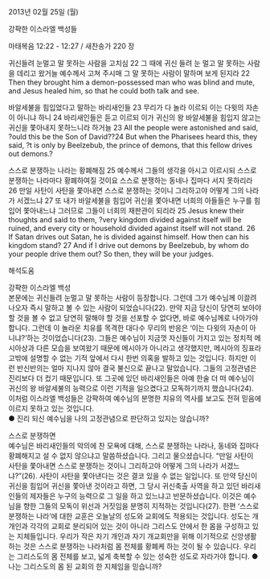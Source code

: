 2013년 02월 25일 (월)

강퍅한 이스라엘 백성들



마태복음 12:22 - 12:27 / 새찬송가 220 장


귀신들려 눈멀고 말 못하는 사람을 고치심
22 그 때에 귀신 들려 눈 멀고 말 못하는 사람을 데리고 왔거늘 예수께서 고쳐 주시매 그 말 못하는 사람이 말하며 보게 된지라
22 Then they brought him a demon-possessed man who was blind and mute, and Jesus healed him, so that he could both talk and see.   

바알세불을 힘입었다고 말하는 바리새인들
23 무리가 다 놀라 이르되 이는 다윗의 자손이 아니냐 하니 24 바리새인들은 듣고 이르되 이가 귀신의 왕 바알세불을 힘입지 않고는 귀신을 쫓아내지 못하느니라 하거늘
23 All the people were astonished and said, ?ould this be the Son of David??24 But when the Pharisees heard this, they said, ?t is only by Beelzebub, the prince of demons, that this fellow drives out demons.?  

스스로 분쟁하는 나라는 황폐해짐
25 예수께서 그들의 생각을 아시고 이르시되 스스로 분쟁하는 나라마다 황폐하여질 것이요 스스로 분쟁하는 동네나 집마다 서지 못하리라 26 만일 사탄이 사탄을 쫓아내면 스스로 분쟁하는 것이니 그리하고야 어떻게 그의 나라가 서겠느냐 27 또 내가 바알세불을 힘입어 귀신을 쫓아내면 너희의 아들들은 누구를 힘입어 쫓아내느냐 그러므로 그들이 너희의 재판관이 되리라
25 Jesus knew their thoughts and said to them, ?very kingdom divided against itself will be ruined, and every city or household divided against itself will not stand. 26 If Satan drives out Satan, he is divided against himself. How then can his kingdom stand? 27 And if I drive out demons by Beelzebub, by whom do your people drive them out? So then, they will be your judges.

해석도움





강퍅한 이스라엘 백성  
본문에는 귀신들려 눈멀고 말 못하는 사람이 등장합니다. 그런데 그가 예수님께 이끌려 나오자 즉시 말하고 볼 수 있는 사람이 되었습니다(22). 만약 지금 당신이 당연히 보아야 할 것을 볼 수 없고 당연히 말해야 할 것을 선포할 수 없다면, 바로 예수님께로 나아가야 합니다. 그런데 이 놀라운 치유를 목격한 대다수 무리의 반응은 ‘이는 다윗의 자손이 아니냐?’하는 것이었습니다(23). 그들은 예수님이 지금껏 자신들이 가지고 있는 정치적 메시아상과 다른 모습을 보여왔기 때문에 메시아가 아니라고 생각했지만, 메시아의 징표라고밖에 설명할 수 없는 기적 앞에서 다시 한번 의혹을 발하고 있는 것입니다. 하지만 이런 반신반의는 얼마 지나지 않아 결국 불신으로 끝나고 말았습니다. 그들의 고정관념은 진리보다 더 컸기 때문입니다. 또 그곳에 있던 바리새인들은 아예 한술 더 떠 예수님이 귀신의 왕 바알세불의 능력으로 이런 기적을 일으켰다고 모독하기까지 했습니다(24). 이처럼 이스라엘 백성들은 강퍅하여 예수님의 분명한 치유의 역사를 보고도 전혀 믿음에 이르지 못하고 있는 것입니다.  
● 진리 되신 예수님을 나의 고정관념으로 판단하고 있지는 않습니까? 

스스로 분쟁하면  
예수님은 바리새인들의 악의에 찬 모욕에 대해, 스스로 분쟁하는 나라나, 동네와 집마다 황폐해지고 설 수 없지 않으냐고 말씀하셨습니다. 그리고 물으셨습니다. “만일 사탄이 사탄을 쫓아내면 스스로 분쟁하는 것이니 그리하고야 어떻게 그의 나라가 서겠느냐?”(26). 사탄이 사탄을 쫓아낸다는 것은 결코 있을 수 없는 일입니다. 또 만약 당신이 귀신을 힘입어 귀신을 쫓아낸 것이라고 하면, 그 당시 귀신축출 사역을 하고 있던 바리새인들의 제자들은 누구의 능력으로 그 일을 하고 있느냐고 반문하셨습니다. 이것은 예수님을 향한 그들의 모독이 위선과 거짓임을 분명히 지적하는 것입니다(27). 한편 ‘스스로 분쟁하는 나라’에 대한 교훈은 오늘날의 성도와 교회에도 적용되는 것입니다. 성도는 개개인과 각각의 교회로 분리되어 있는 것이 아니라 그리스도 안에서 한 몸을 구성하고 있는 지체들입니다. 우리가 작은 자기 개인과 자기 개교회만을 위해 이기적으로 신앙생활 하는 것은 스스로 분쟁하는 나라처럼 몸 전체를 황폐케 하는 것이 될 수 있습니다. 우리는 그리스도의 몸 전체를 보고, 넓게 축복할 수 있는 성숙한 성도로 자라가야 합니다. 
● 나는 그리스도의 몸 된 교회의 한 지체임을 믿습니까?